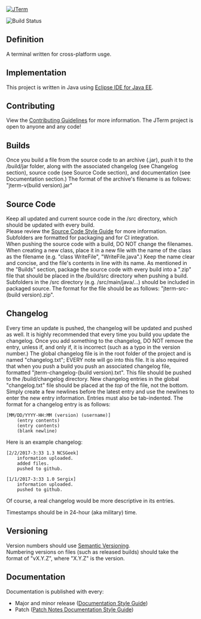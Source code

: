 [![JTerm](https://sergix.github.io/img/jterm.png)](https://sergix.github.io/projects/jterm/index.html)

![Build Status](https://travis-ci.org/Sergix/JTerm.svg?branch=master)

## Definition
A terminal written for cross-platform usge.

## Implementation
This project is written in Java using [Eclipse IDE for Java EE](http://www.eclipse.org/downloads/packages/eclipse-ide-java-ee-developers/neon3).

## Contributing
View the [Contributing Guidelines](https://github.com/Sergix/JTerm/blob/master/CONTRIBUTING.md) for more information. The JTerm project is open to anyone and any code!

## Builds
Once you build a file from the source code to an archive (.jar), push it to the /build/jar folder, along with the associated changelog (see Changelog section), source code (see Source Code section), and documentation (see Documentation section.)
The format of the archive's filename is as follows: "jterm-v(build version).jar"

## Source Code
Keep all updated and current source code in the /src directory, which should be updated with every build.  
Please review the [Source Code Style Guide](https://github.com/Sergix/JTerm/blob/master/docs/SourceStyleGuide.md) for more information.
Subfolders are formatted for packaging and for CI integration.  
When pushing the source code with a build, DO NOT change the filenames. When creating a new class, place it in a new file with the name of the class as the filename (e.g. "class WriteFile", "WriteFile.java".) Keep the name clear and concise, and the file's contents in line with its name.
As mentioned in the "Builds" section, package the source code with every build into a ".zip" file that should be placed in the /build/src directory when pushing a build. Subfolders in the /src directory (e.g. /src/main/java/...) should be included in packaged source.
The format for the file should be as follows: "jterm-src-(build version).zip".

## Changelog
Every time an update is pushed, the changelog will be updated and pushed as well.
It is highly recommended that every time you build you update the changelog. Once you add something to the changelog, DO NOT remove the entry, unless if, and only if, it is incorrect (such as a typo in the version number.)
The global changelog file is in the root folder of the project and is named "changelog.txt"; EVERY note will go into this file. It is also required that when you push a build you push an associated changelog file, formatted "jterm-changelog-(build version).txt". This file should be pushed to the /build/changelog directory.
New changelog entries in the global "changelog.txt" file should be placed at the _top_ of the file, not the bottom. Simply create a few newlines before the latest entry and use the newlines to enter the new entry information. Entries must also be tab-indented.
The format for a changelog entry is as follows:
```
[MM/DD/YYYY-HH:MM (version) (username)]   
	(entry contents)   
	(entry contents)  
	(blank newline)  
```
Here is an example changelog:  
```
[2/2/2017-3:33 1.3 NCSGeek]     
	information uploaded.   
	added files.   
	pushed to github.   

[1/1/2017-3:33 1.0 Sergix]     
	information uploaded.  
	pushed to github.  

```
Of course, a real changelog would be more descriptive in its entries.

Timestamps should be in 24-hour (aka military) time.

## Versioning
Version numbers should use [Semantic Versioning](https://github.com/mojombo/semver/blob/master/semver.md).  
Numbering versions on files (such as released builds) should take the format of "vX.Y.Z", where "X.Y.Z" is the version.

## Documentation
Documentation is published with every:
- Major and minor release ([Documentation Style Guide](https://github.com/Sergix/JTerm/blob/master/docs/DocStyleGuide.md))
- Patch ([Patch Notes Documentation Style Guide](https://github.com/Sergix/JTerm/blob/master/docs/PatchDocStyleGuide.md))

